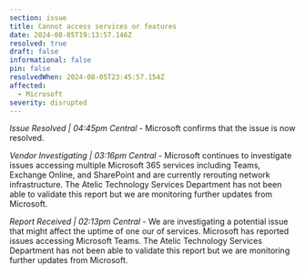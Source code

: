 ```yaml
---
section: issue
title: Cannot access services or features
date: 2024-08-05T19:13:57.146Z
resolved: true
draft: false
informational: false
pin: false
resolvedWhen: 2024-08-05T23:45:57.154Z
affected:
  - Microsoft
severity: disrupted
---
```

*Issue Resolved | 04:45pm Central* - Microsoft confirms that the issue is now resolved.

*Vendor Investigating | 03:16pm Central* - Microsoft continues to investigate issues accessing multiple Microsoft 365 services including Teams, Exchange Online, and SharePoint and are currently rerouting network infrastructure. The Atelic Technology Services Department has not been able to validate this report but we are monitoring further updates from Microsoft.

*Report Received | 02:13pm Central* - We are investigating a potential issue that might affect the uptime of one our of services. Microsoft has reported issues accessing Microsoft Teams. The Atelic Technology Services Department has not been able to validate this report but we are monitoring further updates from Microsoft.